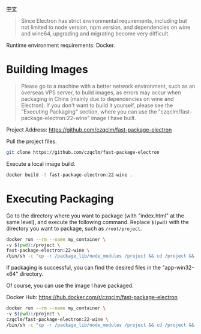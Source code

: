 [中文](https://github.com/czqclm/fast-package-electron/blob/main/README_CN.md)
> Since Electron has strict environmental requirements, including but not limited to node version, npm version, and dependencies on wine and wine64, upgrading and migrating become very difficult.

Runtime environment requirements: Docker.

# Building Images
> Please go to a machine with a better network environment, such as an overseas VPS server, to build images, as errors may occur when packaging in China (mainly due to dependencies on wine and Electron). If you don't want to build it yourself, please see the "Executing Packaging" section, where you can use the "czqclm/fast-package-electron:22-wine" image I have built.

Project Address: https://github.com/czqclm/fast-package-electron

Pull the project files.
```bash
git clone https://github.com/czqclm/fast-package-electron
```
Execute a local image build.
```bash
docker build -t fast-package-electron:22-wine . 
```
# Executing Packaging
Go to the directory where you want to package (with "index.html" at the same level), and execute the following command. Replace `$(pwd)` with the directory you want to package, such as `/root/project`.

```bash
docker run --rm --name my_container \
-v $(pwd):/project \
fast-package-electron:22-wine \
/bin/sh -c "cp -r /package_lib/node_modules /project && cd /project && npm run package_win"
```

If packaging is successful, you can find the desired files in the "app-win32-x64" directory.

Of course, you can use the image I have packaged.

Docker Hub: https://hub.docker.com/r/czqclm/fast-package-electron
```bash
docker run --rm --name my_container \
-v $(pwd):/project \
czqclm/fast-package-electron:22-wine \
/bin/sh -c "cp -r /package_lib/node_modules /project && cd /project && npm run package_win"
```
